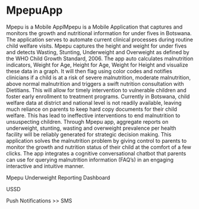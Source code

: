 # MpepuApp
Mpepu is a Mobile ApplMpepu is a Mobile Application that captures and monitors the growth and nutritional information for under fives in Botswana. 
The application serves to automate current clinical processes during routine child welfare visits. Mpepu captures the height and weight for under
fives and detects Wasting, Stunting, Underweight and Overweight as defined by the WHO Child Growth Standard, 2006. 
The app auto calculates malnutrition indicators, Weight for Age, Height for Age, Weight for Height and visualize these data in a graph. 
It will then flag using color codes and notifies clinicians if a child is at a risk of severe malnutrition, moderate malnutrition, 
above normal malnutrition and triggers a swift nutrition consultation with Dietitians.
This will allow for timely intervention to vulnerable children and foster early enrollment to treatment programs. 
Currently in Botswana, child welfare data at district and national level is not readily available, leaving much reliance on parents 
to keep hard copy documents for their child welfare. This has lead to ineffective interventions to end malnutrition to
unsuspecting children. Through Mpepu app, aggregate reports on underweight, stunting, wasting and overweight prevalence per health 
facility will be reliably generated for strategic decision making. This application solves the malnutrition problem by giving control 
to parents to monitor the growth and nutrition status of their child at the comfort of a few clicks. The app integrates a cognitive conversational chatbot that parents can use for querying malnutrition information (FAQ’s) in an engaging interactive and intuitive manner.


Mpepu Underweight Reporting Dashboard

USSD

Push Notifications >> SMS
